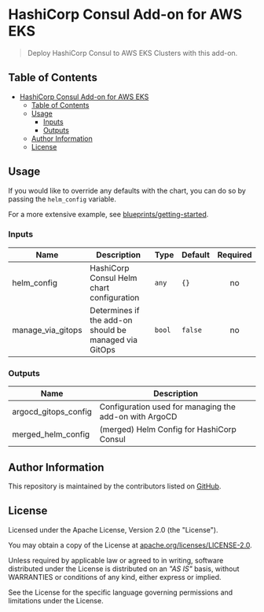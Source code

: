 # HashiCorp Consul Add-on for AWS EKS

> Deploy HashiCorp Consul to AWS EKS Clusters with this add-on.

## Table of Contents

- [HashiCorp Consul Add-on for AWS EKS](#hashicorp-consul-add-on-for-aws-eks)
  - [Table of Contents](#table-of-contents)
  - [Usage](#usage)
    - [Inputs](#inputs)
    - [Outputs](#outputs)
  - [Author Information](#author-information)
  - [License](#license)

## Usage

If you would like to override any defaults with the chart, you can do so by passing the `helm_config` variable.

For a more extensive example, see [blueprints/getting-started](./blueprints/getting-started/).


<!-- BEGIN_TF_DOCS -->
### Inputs

| Name | Description | Type | Default | Required |
|------|-------------|------|---------|:--------:|
| helm_config | HashiCorp Consul Helm chart configuration | `any` | `{}` | no |
| manage_via_gitops | Determines if the add-on should be managed via GitOps | `bool` | `false` | no |

### Outputs

| Name | Description |
|------|-------------|
| argocd_gitops_config | Configuration used for managing the add-on with ArgoCD |
| merged_helm_config | (merged) Helm Config for HashiCorp Consul |
<!-- END_TF_DOCS -->

## Author Information

This repository is maintained by the contributors listed on [GitHub](https://github.com/hashicorp/terraform-aws-hashicorp-consul-eks-addon/graphs/contributors).

## License

Licensed under the Apache License, Version 2.0 (the "License").

You may obtain a copy of the License at [apache.org/licenses/LICENSE-2.0](http://www.apache.org/licenses/LICENSE-2.0).

Unless required by applicable law or agreed to in writing, software distributed under the License is distributed on an _"AS IS"_ basis, without WARRANTIES or conditions of any kind, either express or implied.

See the License for the specific language governing permissions and limitations under the License.